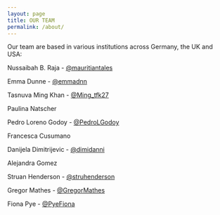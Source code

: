 ```yaml
---
layout: page
title: OUR TEAM
permalink: /about/
---
```


Our team are based in various institutions across Germany, the UK and USA:


Nussaibah B. Raja - [@mauritiantales](https://twitter.com/mauritiantales)

Emma Dunne - [@emmadnn](https://twitter.com/emmadnn)

Tasnuva Ming Khan - [@Ming_tfk27](https://twitter.com/Ming_tfk27)

Paulina Natscher

Pedro Loreno Godoy - [@PedroLGodoy](https://twitter.com/PedroLGodoy)

Francesca Cusumano

Danijela Dimitrijevic - [@dimidanni](https://twitter.com/dimidanni)

Alejandra Gomez

Struan Henderson - [@struhenderson](https://twitter.com/struhenderson)

Gregor Mathes - [@GregorMathes](https://twitter.com/GregorMathes)

Fiona Pye - [@PyeFiona](https://twitter.com/PyeFiona)

